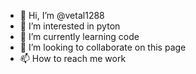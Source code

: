 - 👋 Hi, I’m @vetal1288
- 👀 I’m interested in pyton
- 🌱 I’m currently learning code
- 💞️ I’m looking to collaborate on this page
- 📫 How to reach me work

<!---
vetal1288/vetal1288 is a ✨ special ✨ repository because its `README.md` (this file) appears on your GitHub profile.
You can click the Preview link to take a look at your changes.
--->
